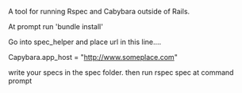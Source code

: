 A tool for running Rspec and Cabybara outside of Rails.

At prompt run 'bundle install'

Go into spec_helper and place url in this line....

Capybara.app_host = "http://www.someplace.com"

write your specs in the spec folder. then run rspec spec at command prompt